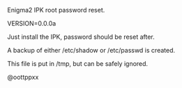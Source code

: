 Enigma2 IPK root password reset.

VERSION=0.0.0a

Just install the IPK, password should be reset after.

A backup of either /etc/shadow or /etc/passwd is created.

This file is put in /tmp, but can be safely ignored.

@oottppxx

